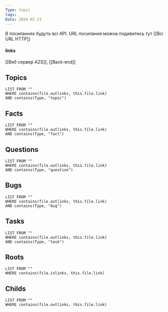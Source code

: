 ```yaml
---
Type: topic
tags: 
Data: 2024-02-21
---
```

В посиланнях будуть всі API.
URL посилання можна подивитись тут [[Всі URL HTTP]]
#### links
[[Веб сервер AZS]], [[Back-end]]
## Topics
```dataview
LIST FROM ""
WHERE contains(file.outlinks, this.file.link)
AND contains(Type, "topic")
```
## Facts
```dataview
LIST FROM ""
WHERE contains(file.outlinks, this.file.link)
AND contains(Type, "fact")
```
## Questions
```dataview
LIST FROM ""
WHERE contains(file.outlinks, this.file.link)
AND contains(Type, "question")
```
## Bugs
```dataview
LIST FROM ""
WHERE contains(file.outlinks, this.file.link)
AND contains(Type, "bug")
```
## Tasks
```dataview
LIST FROM ""
WHERE contains(file.outlinks, this.file.link)
AND contains(Type, "task")
```
## Roots
```dataview
LIST FROM ""
WHERE contains(file.inlinks, this.file.link)
```

## Childs
```dataview
LIST FROM ""
WHERE contains(file.outlinks, this.file.link)
```